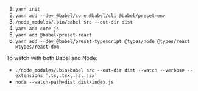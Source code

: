 1. `yarn init`
2. `yarn add --dev @babel/core @babel/cli @babel/preset-env`
3. `/node_modules/.bin/babel src --out-dir dist`
4. `yarn add core-js`
5. `yarn add @babel/preset-react`
6. `yarn add --dev @babel/preset-typescript @types/node @types/react @types/react-dom`

To watch with both Babel and Node:
- `./node_modules/.bin/babel src --out-dir dist --watch --verbose --extensions '.ts,.tsx,.js,.jsx'`
- `node --watch-path=dist dist/index.js`
